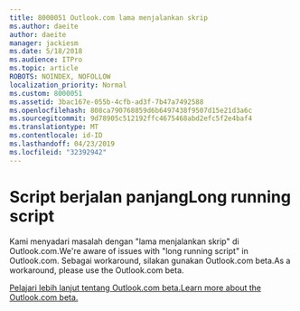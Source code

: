 ```yaml
---
title: 8000051 Outlook.com lama menjalankan skrip
ms.author: daeite
author: daeite
manager: jackiesm
ms.date: 5/18/2018
ms.audience: ITPro
ms.topic: article
ROBOTS: NOINDEX, NOFOLLOW
localization_priority: Normal
ms.custom: 8000051
ms.assetid: 3bac167e-055b-4cfb-ad3f-7b47a7492588
ms.openlocfilehash: 808ca790768859d6b6497438f9507d15e21d3a6c
ms.sourcegitcommit: 9d78905c512192ffc4675468abd2efc5f2e4baf4
ms.translationtype: MT
ms.contentlocale: id-ID
ms.lasthandoff: 04/23/2019
ms.locfileid: "32392942"
---
```

# <a name="long-running-script"></a><span data-ttu-id="56957-102">Script berjalan panjang</span><span class="sxs-lookup"><span data-stu-id="56957-102">Long running script</span></span>

<span data-ttu-id="56957-103">Kami menyadari masalah dengan "lama menjalankan skrip" di Outlook.com.</span><span class="sxs-lookup"><span data-stu-id="56957-103">We're aware of issues with "long running script" in Outlook.com.</span></span> <span data-ttu-id="56957-104">Sebagai workaround, silakan gunakan Outlook.com beta.</span><span class="sxs-lookup"><span data-stu-id="56957-104">As a workaround, please use the Outlook.com beta.</span></span>
  
[<span data-ttu-id="56957-105">Pelajari lebih lanjut tentang Outlook.com beta.</span><span class="sxs-lookup"><span data-stu-id="56957-105">Learn more about the Outlook.com beta.</span></span>](https://go.microsoft.com/fwlink/p/?linkid=874356)
  

